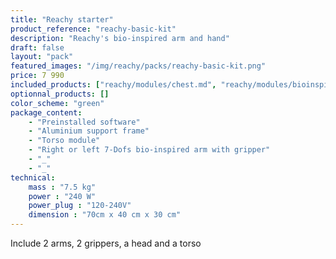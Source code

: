 ```yaml
---
title: "Reachy starter"
product_reference: "reachy-basic-kit"
description: "Reachy's bio-inspired arm and hand"
draft: false
layout: "pack"
featured_images: "/img/reachy/packs/reachy-basic-kit.png"
price: 7 990
included_products: ["reachy/modules/chest.md", "reachy/modules/bioinspired-arm.md", "reachy/modules/gripper.md"]
optionnal_products: []
color_scheme: "green"
package_content: 
    - "Preinstalled software"
    - "Aluminium support frame"
    - "Torso module"
    - "Right or left 7-Dofs bio-inspired arm with gripper"
    - "_"
    - "_"
technical:
    mass : "7.5 kg"
    power : "240 W"
    power_plug : "120-240V"
    dimension : "70cm x 40 cm x 30 cm"
---
```


Include 2 arms, 2 grippers, a head and a torso
